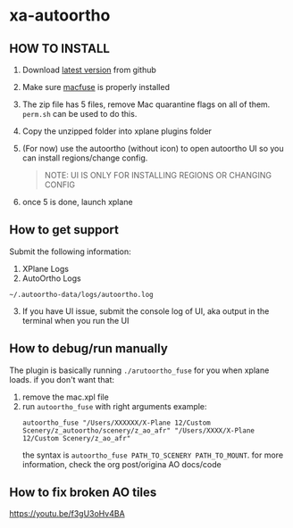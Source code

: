 # xa-autoortho


## HOW TO INSTALL

1. Download [latest version](https://github.com/xairline/xa-autoortho/releases/latest) from github
2. Make sure [macfuse](https://osxfuse.github.io/) is properly installed
3. The zip file has 5 files, remove Mac quarantine flags on all of them. ``perm.sh`` can be used to do this.
4. Copy the unzipped folder into xplane plugins folder
5. (For now) use the autoortho (without icon) to open autoortho UI so you can install regions/change config. 

    > NOTE: UI IS ONLY FOR INSTALLING REGIONS OR CHANGING CONFIG
6. once 5 is done, launch xplane

## How to get support
Submit the following information:

1. XPlane Logs
2. AutoOrtho Logs
```shell
~/.autoortho-data/logs/autoortho.log
```
3. If you have UI issue, submit the console log of UI, aka output in the terminal when you run the UI

## How to debug/run manually
The plugin is basically running `./arutoortho_fuse` for you when xplane loads. if you don't want that:
1. remove the mac.xpl file
2. run `autoortho_fuse` with right arguments
   example:
   ```
   autoortho_fuse "/Users/XXXXXX/X-Plane 12/Custom Scenery/z_autoortho/scenery/z_ao_afr" "/Users/XXXX/X-Plane 12/Custom Scenery/z_ao_afr"
   ```
   the syntax is `autoortho_fuse PATH_TO_SCENERY PATH_TO_MOUNT`. for more information, check the org post/origina AO docs/code

## How to fix broken AO tiles
https://youtu.be/f3gU3oHv4BA
